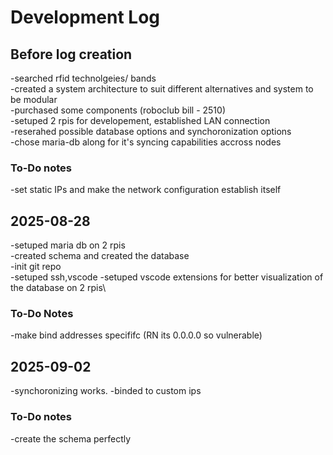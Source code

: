 # Development Log

## Before log creation
-searched rfid technolgeies/ bands\
-created a system architecture to suit different alternatives and system to be modular\
-purchased some components (roboclub bill - 2510)\
-setuped 2 rpis for developement, established LAN connection \
-reserahed possible database options and synchoronization options\
-chose maria-db along for it's syncing capabilities accross nodes

### To-Do notes
-set static IPs and make the network configuration establish itself

## 2025-08-28
-setuped maria db on 2 rpis\
-created schema and created the database\
-init git repo\
-setuped ssh,vscode 
-setuped vscode extensions for better visualization of the database on 2 rpis\

### To-Do Notes
-make bind addresses specififc (RN its 0.0.0.0 so vulnerable)

## 2025-09-02
-synchoronizing works. 
-binded to custom ips

### To-Do notes
-create the schema perfectly